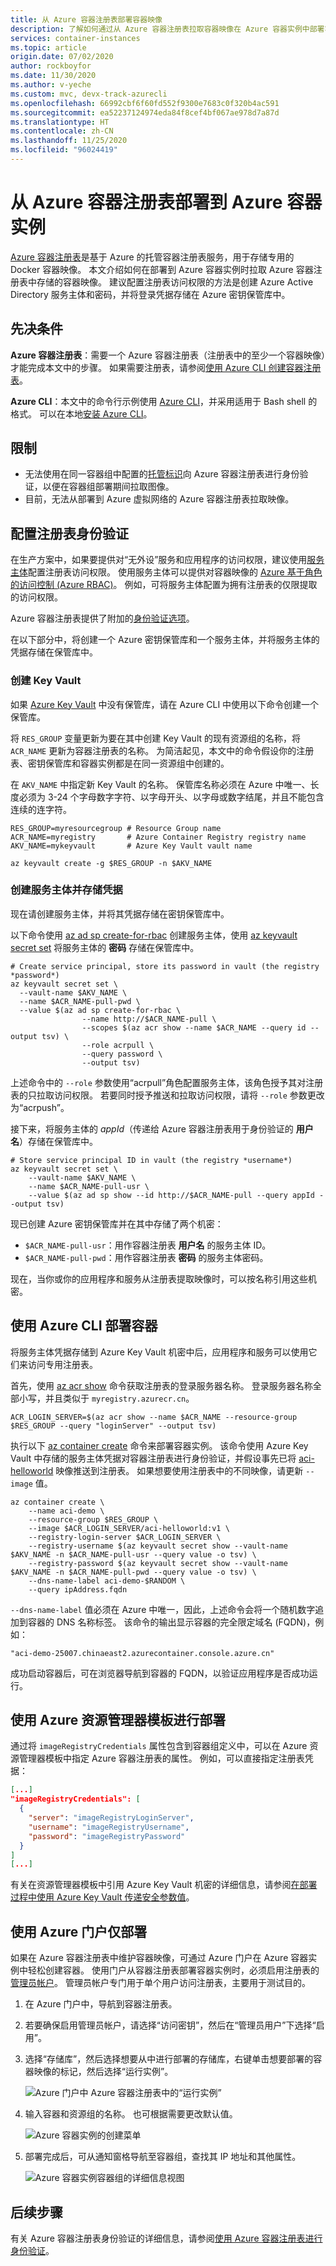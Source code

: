 ```yaml
---
title: 从 Azure 容器注册表部署容器映像
description: 了解如何通过从 Azure 容器注册表拉取容器映像在 Azure 容器实例中部署容器。
services: container-instances
ms.topic: article
origin.date: 07/02/2020
author: rockboyfor
ms.date: 11/30/2020
ms.author: v-yeche
ms.custom: mvc, devx-track-azurecli
ms.openlocfilehash: 66992cbf6f60fd552f9300e7683c0f320b4ac591
ms.sourcegitcommit: ea52237124974eda84f8cef4bf067ae978d7a87d
ms.translationtype: HT
ms.contentlocale: zh-CN
ms.lasthandoff: 11/25/2020
ms.locfileid: "96024419"
---
```

<!--Verified successfully-->
# <a name="deploy-to-azure-container-instances-from-azure-container-registry"></a>从 Azure 容器注册表部署到 Azure 容器实例

[Azure 容器注册表](../container-registry/container-registry-intro.md)是基于 Azure 的托管容器注册表服务，用于存储专用的 Docker 容器映像。 本文介绍如何在部署到 Azure 容器实例时拉取 Azure 容器注册表中存储的容器映像。 建议配置注册表访问权限的方法是创建 Azure Active Directory 服务主体和密码，并将登录凭据存储在 Azure 密钥保管库中。

## <a name="prerequisites"></a>先决条件

**Azure 容器注册表**：需要一个 Azure 容器注册表（注册表中的至少一个容器映像）才能完成本文中的步骤。 如果需要注册表，请参阅[使用 Azure CLI 创建容器注册表](../container-registry/container-registry-get-started-azure-cli.md)。

**Azure CLI**：本文中的命令行示例使用 [Azure CLI](https://docs.azure.cn/cli/)，并采用适用于 Bash shell 的格式。 可以在本地[安装 Azure CLI](https://docs.azure.cn/cli/install-azure-cli)。

<!--Not Available on [Azure Cloud Shell][cloud-shell-bash]-->

## <a name="limitations"></a>限制

* 无法使用在同一容器组中配置的[托管标识](container-instances-managed-identity.md)向 Azure 容器注册表进行身份验证，以便在容器组部署期间拉取图像。
* 目前，无法从部署到 Azure 虚拟网络的 Azure 容器注册表拉取映像。

<!--Not Available on [Azure Container Registry](../container-registry/container-registry-vnet.md)-->

## <a name="configure-registry-authentication"></a>配置注册表身份验证

在生产方案中，如果要提供对“无外设”服务和应用程序的访问权限，建议使用[服务主体](../container-registry/container-registry-auth-service-principal.md)配置注册表访问权限。 使用服务主体可以提供对容器映像的 [Azure 基于角色的访问控制 (Azure RBAC)](../container-registry/container-registry-roles.md)。 例如，可将服务主体配置为拥有注册表的仅限提取的访问权限。

Azure 容器注册表提供了附加的[身份验证选项](../container-registry/container-registry-authentication.md)。

在以下部分中，将创建一个 Azure 密钥保管库和一个服务主体，并将服务主体的凭据存储在保管库中。

### <a name="create-key-vault"></a>创建 Key Vault

如果 [Azure Key Vault](../key-vault/general/overview.md) 中没有保管库，请在 Azure CLI 中使用以下命令创建一个保管库。

将 `RES_GROUP` 变量更新为要在其中创建 Key Vault 的现有资源组的名称，将 `ACR_NAME` 更新为容器注册表的名称。 为简洁起见，本文中的命令假设你的注册表、密钥保管库和容器实例都是在同一资源组中创建的。

 在 `AKV_NAME` 中指定新 Key Vault 的名称。 保管库名称必须在 Azure 中唯一、长度必须为 3-24 个字母数字字符、以字母开头、以字母或数字结尾，并且不能包含连续的连字符。

```azurecli
RES_GROUP=myresourcegroup # Resource Group name
ACR_NAME=myregistry       # Azure Container Registry registry name
AKV_NAME=mykeyvault       # Azure Key Vault vault name

az keyvault create -g $RES_GROUP -n $AKV_NAME
```

### <a name="create-service-principal-and-store-credentials"></a>创建服务主体并存储凭据

现在请创建服务主体，并将其凭据存储在密钥保管库中。

以下命令使用 [az ad sp create-for-rbac][az-ad-sp-create-for-rbac] 创建服务主体，使用 [az keyvault secret set][az-keyvault-secret-set] 将服务主体的 **密码** 存储在保管库中。

```azurecli
# Create service principal, store its password in vault (the registry *password*)
az keyvault secret set \
  --vault-name $AKV_NAME \
  --name $ACR_NAME-pull-pwd \
  --value $(az ad sp create-for-rbac \
                --name http://$ACR_NAME-pull \
                --scopes $(az acr show --name $ACR_NAME --query id --output tsv) \
                --role acrpull \
                --query password \
                --output tsv)
```

上述命令中的 `--role` 参数使用“acrpull”角色配置服务主体，该角色授予其对注册表的只拉取访问权限。 若要同时授予推送和拉取访问权限，请将 `--role` 参数更改为“acrpush”。

接下来，将服务主体的 *appId*（传递给 Azure 容器注册表用于身份验证的 **用户名**）存储在保管库中。

```azurecli
# Store service principal ID in vault (the registry *username*)
az keyvault secret set \
    --vault-name $AKV_NAME \
    --name $ACR_NAME-pull-usr \
    --value $(az ad sp show --id http://$ACR_NAME-pull --query appId --output tsv)
```

现已创建 Azure 密钥保管库并在其中存储了两个机密：

* `$ACR_NAME-pull-usr`：用作容器注册表 **用户名** 的服务主体 ID。
* `$ACR_NAME-pull-pwd`：用作容器注册表 **密码** 的服务主体密码。

现在，当你或你的应用程序和服务从注册表提取映像时，可以按名称引用这些机密。

## <a name="deploy-container-with-azure-cli"></a>使用 Azure CLI 部署容器

将服务主体凭据存储到 Azure Key Vault 机密中后，应用程序和服务可以使用它们来访问专用注册表。

首先，使用 [az acr show][az-acr-show] 命令获取注册表的登录服务器名称。 登录服务器名称全部小写，并且类似于 `myregistry.azurecr.cn`。

```azurecli
ACR_LOGIN_SERVER=$(az acr show --name $ACR_NAME --resource-group $RES_GROUP --query "loginServer" --output tsv)
```

执行以下 [az container create][az-container-create] 命令来部署容器实例。 该命令使用 Azure Key Vault 中存储的服务主体凭据对容器注册表进行身份验证，并假设事先已将 [aci-helloworld](container-instances-quickstart.md) 映像推送到注册表。 如果想要使用注册表中的不同映像，请更新 `--image` 值。

```azurecli
az container create \
    --name aci-demo \
    --resource-group $RES_GROUP \
    --image $ACR_LOGIN_SERVER/aci-helloworld:v1 \
    --registry-login-server $ACR_LOGIN_SERVER \
    --registry-username $(az keyvault secret show --vault-name $AKV_NAME -n $ACR_NAME-pull-usr --query value -o tsv) \
    --registry-password $(az keyvault secret show --vault-name $AKV_NAME -n $ACR_NAME-pull-pwd --query value -o tsv) \
    --dns-name-label aci-demo-$RANDOM \
    --query ipAddress.fqdn
```

`--dns-name-label` 值必须在 Azure 中唯一，因此，上述命令会将一个随机数字追加到容器的 DNS 名称标签。 该命令的输出显示容器的完全限定域名 (FQDN)，例如：

```output
"aci-demo-25007.chinaeast2.azurecontainer.console.azure.cn"
```

成功启动容器后，可在浏览器导航到容器的 FQDN，以验证应用程序是否成功运行。

## <a name="deploy-with-azure-resource-manager-template"></a>使用 Azure 资源管理器模板进行部署

通过将 `imageRegistryCredentials` 属性包含到容器组定义中，可以在 Azure 资源管理器模板中指定 Azure 容器注册表的属性。 例如，可以直接指定注册表凭据：

```JSON
[...]
"imageRegistryCredentials": [
  {
    "server": "imageRegistryLoginServer",
    "username": "imageRegistryUsername",
    "password": "imageRegistryPassword"
  }
]
[...]
```

<!--Not Available on [Resource Manager template reference](https://docs.microsoft.com/azure/templates/Microsoft.ContainerInstance/2019-12-01/containerGroups)-->

有关在资源管理器模板中引用 Azure Key Vault 机密的详细信息，请参阅[在部署过程中使用 Azure Key Vault 传递安全参数值](../azure-resource-manager/templates/key-vault-parameter.md)。

## <a name="deploy-with-azure-portal"></a>使用 Azure 门户仅部署

如果在 Azure 容器注册表中维护容器映像，可通过 Azure 门户在 Azure 容器实例中轻松创建容器。 使用门户从容器注册表部署容器实例时，必须启用注册表的[管理员帐户](../container-registry/container-registry-authentication.md#admin-account)。 管理员帐户专门用于单个用户访问注册表，主要用于测试目的。 

1. 在 Azure 门户中，导航到容器注册表。

1. 若要确保启用管理员帐户，请选择“访问密钥”，然后在“管理员用户”下选择“启用”。

1. 选择“存储库”，然后选择想要从中进行部署的存储库，右键单击想要部署的容器映像的标记，然后选择“运行实例”。

    ![Azure 门户中 Azure 容器注册表中的“运行实例”][acr-runinstance-contextmenu]

1. 输入容器和资源组的名称。 也可根据需要更改默认值。

    ![Azure 容器实例的创建菜单][acr-create-deeplink]

1. 部署完成后，可从通知窗格导航至容器组，查找其 IP 地址和其他属性。

    ![Azure 容器实例容器组的详细信息视图][aci-detailsview]

## <a name="next-steps"></a>后续步骤

有关 Azure 容器注册表身份验证的详细信息，请参阅[使用 Azure 容器注册表进行身份验证](../container-registry/container-registry-authentication.md)。

<!-- IMAGES -->

[acr-create-deeplink]: ./media/container-instances-using-azure-container-registry/acr-create-deeplink.png
[aci-detailsview]: ./media/container-instances-using-azure-container-registry/aci-detailsview.png
[acr-runinstance-contextmenu]: ./media/container-instances-using-azure-container-registry/acr-runinstance-contextmenu.png

<!-- LINKS - External -->

<!--Not Available on [cloud-shell-bash]: https://shell.azure.com/bash-->
<!--Not Available on [cloud-shell-try-it]: https://shell.azure.com/powershell-->

<!-- LINKS - Internal -->

[az-acr-show]: https://docs.azure.cn/cli/acr#az_acr_show
[az-ad-sp-create-for-rbac]: https://docs.azure.cn/cli/ad/sp#az_ad_sp_create_for_rbac
[az-container-create]: https://docs.microsoft.com/cli/azure/container#az_container_create
[az-keyvault-secret-set]: https://docs.azure.cn/cli/keyvault/secret#az_keyvault_secret_set

<!-- Update_Description: update meta properties, wording update, update link -->